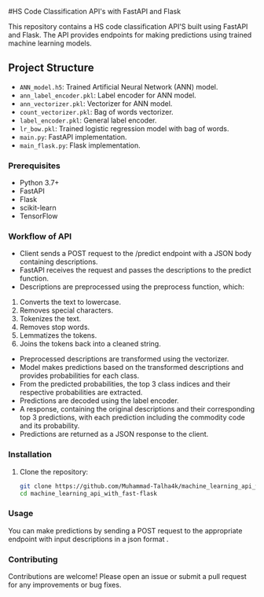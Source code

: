 #HS Code Classification API's with FastAPI and Flask

This repository contains a HS code classification API'S built using FastAPI and Flask. The API provides endpoints for making predictions using trained machine learning models.

## Project Structure

- `ANN_model.h5`: Trained Artificial Neural Network (ANN) model.
- `ann_label_encoder.pkl`: Label encoder for ANN model.
- `ann_vectorizer.pkl`: Vectorizer for ANN model.
- `count_vectorizer.pkl`: Bag of words vectorizer.
- `label_encoder.pkl`: General label encoder.
- `lr_bow.pkl`: Trained logistic regression model with bag of words.
- `main.py`: FastAPI implementation.
- `main_flask.py`: Flask implementation.

### Prerequisites

- Python 3.7+
- FastAPI
- Flask
- scikit-learn
- TensorFlow

### Workflow of API
- Client sends a POST request to the /predict endpoint with a JSON body containing descriptions.
- FastAPI receives the request and passes the descriptions to the predict function.
- Descriptions are preprocessed using the preprocess function, which:
1. Converts the text to lowercase.
2. Removes special characters.
3. Tokenizes the text.
4. Removes stop words.
5. Lemmatizes the tokens.
6. Joins the tokens back into a cleaned string.
- Preprocessed descriptions are transformed using the vectorizer.
- Model makes predictions based on the transformed descriptions and provides probabilities for each class.
- From the predicted probabilities, the top 3 class indices and their respective probabilities are extracted.
- Predictions are decoded using the label encoder.
- A response, containing the original descriptions and their corresponding top 3 predictions, with each prediction including the commodity code and its probability.
- Predictions are returned as a JSON response to the client.

### Installation

1. Clone the repository:
   ```bash
   git clone https://github.com/Muhammad-Talha4k/machine_learning_api_with_fast-flask.git
   cd machine_learning_api_with_fast-flask

### Usage

You can make predictions by sending a POST request to the appropriate endpoint with input descriptions in a json format .

### Contributing
Contributions are welcome! Please open an issue or submit a pull request for any improvements or bug fixes.
